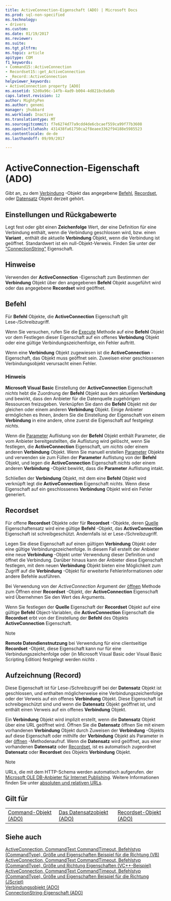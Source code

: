 ```yaml
---
title: ActiveConnection-Eigenschaft (ADO) | Microsoft Docs
ms.prod: sql-non-specified
ms.technology:
- drivers
ms.custom: 
ms.date: 01/19/2017
ms.reviewer: 
ms.suite: 
ms.tgt_pltfrm: 
ms.topic: article
apitype: COM
f1_keywords:
- Command15::ActiveConnection
- Recordset15::get_ActiveConnection
- _Record::ActiveConnection
helpviewer_keywords:
- ActiveConnection property [ADO]
ms.assetid: 52d0a96c-14fb-4ad9-b004-4d821bc0a6db
caps.latest.revision: 12
author: MightyPen
ms.author: genemi
manager: jhubbard
ms.workload: Inactive
ms.translationtype: MT
ms.sourcegitcommit: f7e6274d77a9cdd4de6cbcaef559ca99f77b3608
ms.openlocfilehash: 431438fa61750ca2f8eaee3362f94188e5985523
ms.contentlocale: de-de
ms.lasthandoff: 09/09/2017

---
```

# <a name="activeconnection-property-ado"></a>ActiveConnection-Eigenschaft (ADO)
Gibt an, zu dem [Verbindung](../../../ado/reference/ado-api/connection-object-ado.md) -Objekt das angegebene [Befehl](../../../ado/reference/ado-api/command-object-ado.md), [Recordset](../../../ado/reference/ado-api/recordset-object-ado.md), oder [Datensatz](../../../ado/reference/ado-api/record-object-ado.md) Objekt derzeit gehört.  
  
## <a name="settings-and-return-values"></a>Einstellungen und Rückgabewerte  
 Legt fest oder gibt einen **Zeichenfolge** Wert, der eine Definition für eine Verbindung enthält, wenn die Verbindung geschlossen wird, bzw. einen **Variant** , enthält die aktuelle **Verbindung** Objekt, wenn die Verbindung ist geöffnet. Standardwert ist ein null-Objekt-Verweis. Finden Sie unter der ["ConnectionString"](../../../ado/reference/ado-api/connectionstring-property-ado.md) Eigenschaft.  
  
## <a name="remarks"></a>Hinweise  
 Verwenden der **ActiveConnection** -Eigenschaft zum Bestimmen der **Verbindung** Objekt über den angegebenen **Befehl** Objekt ausgeführt wird oder das angegebene  **Recordset** wird geöffnet.  
  
## <a name="command"></a>Befehl  
 Für **Befehl** Objekte, die **ActiveConnection** Eigenschaft gilt Lese-/Schreibzugriff.  
  
 Wenn Sie versuchen, rufen Sie die [Execute](../../../ado/reference/ado-api/execute-method-ado-command.md) Methode auf eine **Befehl** Objekt vor dem Festlegen dieser Eigenschaft auf ein offenes **Verbindung** Objekt oder eine gültige Verbindungszeichenfolge, ein Fehler auftritt.  
  
 Wenn eine **Verbindung** Objekt zugewiesen ist die **ActiveConnection** -Eigenschaft, das Objekt muss geöffnet sein. Zuweisen einer geschlossenen Verbindungsobjekt verursacht einen Fehler.  
  
### <a name="note"></a>Hinweis  
 **Microsoft Visual Basic** Einstellung der **ActiveConnection** Eigenschaft *nichts* hebt die Zuordnung der **Befehl** Objekt aus dem aktuellen **Verbindung** und bewirkt, dass den Anbieter für die Datenquelle zugehörigen Ressourcen freizugeben. Verknüpfen Sie dann die **Befehl** Objekt mit der gleichen oder einem anderen **Verbindung** Objekt. Einige Anbieter ermöglichen es Ihnen, ändern Sie die Einstellung der Eigenschaft von einem **Verbindung** in eine andere, ohne zuerst die Eigenschaft auf festgelegt *nichts*.  
  
 Wenn die [Parameter](../../../ado/reference/ado-api/parameters-collection-ado.md) Auflistung von der **Befehl** Objekt enthält Parameter, die vom Anbieter bereitgestellten, die Auflistung wird gelöscht, wenn Sie festlegen, die **ActiveConnection** Eigenschaft, um *nichts* oder einem anderen **Verbindung** Objekt. Wenn Sie manuell erstellen [Parameter](../../../ado/reference/ado-api/parameter-object.md) Objekte und verwenden sie zum Füllen der **Parameter** Auflistung von der **Befehl** Objekt, und legen die **ActiveConnection**  Eigenschaft *nichts* oder einem anderen **Verbindung** -Objekt bewirkt, dass die **Parameter** Auflistung intakt.  
  
 Schließen der **Verbindung** Objekt, mit dem eine **Befehl** Objekt wird verknüpft legt die **ActiveConnection** Eigenschaft *nichts*. Wenn diese Eigenschaft auf ein geschlossenes **Verbindung** Objekt wird ein Fehler generiert.  
  
## <a name="recordset"></a>Recordset  
 Für offene **Recordset** Objekte oder für **Recordset** -Objekte, deren [Quelle](../../../ado/reference/ado-api/source-property-ado-recordset.md) Eigenschaftensatz wird eine gültige **Befehl** -Objekt, das **ActiveConnection** Eigenschaft ist schreibgeschützt. Andernfalls ist er Lese-/Schreibzugriff.  
  
 Legen Sie diese Eigenschaft auf einen gültigen **Verbindung** Objekt oder eine gültige Verbindungszeichenfolge. In diesem Fall erstellt der Anbieter eine neue **Verbindung** -Objekt unter Verwendung dieser Definition und öffnet die Verbindung. Darüber hinaus kann der Anbieter diese Eigenschaft festlegen, mit dem neuen **Verbindung** Objekt bieten eine Möglichkeit zum Zugriff auf die **Verbindung** -Objekt für erweiterte Fehlerinformationen oder andere Befehle ausführen.  
  
 Bei Verwendung von der *ActiveConnection* Argument der [öffnen](../../../ado/reference/ado-api/open-method-ado-recordset.md) Methode zum Öffnen einer **Recordset** -Objekt, der **ActiveConnection** Eigenschaft wird Übernehmen Sie den Wert des Arguments.  
  
 Wenn Sie festlegen der **Quelle** Eigenschaft der **Recordset** Objekt auf eine gültige **Befehl** Object-Variablen, die **ActiveConnection** Eigenschaft die **Recordset** erbt von der Einstellung der **Befehl** des Objekts **ActiveConnection** Eigenschaft.  
  
> [!NOTE]
>  **Remote Datendienstnutzung** bei Verwendung für eine clientseitige **Recordset** -Objekt, diese Eigenschaft kann nur für eine Verbindungszeichenfolge oder (in Microsoft Visual Basic oder Visual Basic Scripting Edition) festgelegt werden *nichts* .  
  
## <a name="record"></a>Aufzeichnung (Record)  
 Diese Eigenschaft ist für Lese-/Schreibzugriff bei der **Datensatz** Objekt ist geschlossen, und enthalten möglicherweise eine Verbindungszeichenfolge oder der Verweis auf ein offenes **Verbindung** Objekt. Diese Eigenschaft ist schreibgeschützt sind und wenn die **Datensatz** Objekt geöffnet ist, und enthält einen Verweis auf ein offenes **Verbindung** Objekt.  
  
 Ein **Verbindung** Objekt wird implizit erstellt, wenn die **Datensatz** Objekt über eine URL geöffnet wird. Öffnen Sie die **Datensatz** öffnen Sie mit einem vorhandenen **Verbindung** Objekt durch Zuweisen der **Verbindung** -Objekts auf diese Eigenschaft oder mithilfe der **Verbindung** Objekt als Parameter in der [öffnen](../../../ado/reference/ado-api/open-method-ado-record.md) -Methodenaufruf. Wenn die **Datensatz** wird geöffnet, aus einer vorhandenen **Datensatz** oder [Recordset](../../../ado/reference/ado-api/recordset-object-ado.md), ist es automatisch zugeordnet **Datensatz** oder  **Recordset** des Objekts **Verbindung** Objekt.  
  
> [!NOTE]
>  URLs, die mit dem HTTP-Schema werden automatisch aufgerufen. der [Microsoft OLE DB-Anbieter für Internet Publishing](../../../ado/guide/appendixes/microsoft-ole-db-provider-for-internet-publishing.md). Weitere Informationen finden Sie unter [absoluten und relativen URLs](../../../ado/guide/data/absolute-and-relative-urls.md).  
  
## <a name="applies-to"></a>Gilt für  
  
||||  
|-|-|-|  
|[Command-Objekt (ADO)](../../../ado/reference/ado-api/command-object-ado.md)|[Das Datensatzobjekt (ADO)](../../../ado/reference/ado-api/record-object-ado.md)|[Recordset-Objekt (ADO)](../../../ado/reference/ado-api/recordset-object-ado.md)|  
  
## <a name="see-also"></a>Siehe auch  
 [ActiveConnection, CommandText CommandTimeout, Befehlstyp (CommandType), Größe und Eigenschaften Beispiel für die Richtung (VB)](../../../ado/reference/ado-api/activeconnection-commandtext-commandtimeout-commandtype-size-example-vb.md)   
 [ActiveConnection, CommandText CommandTimeout, Befehlstyp (CommandType), Größe und Richtung Eigenschaften (VC++-Beispiel)](../../../ado/reference/ado-api/activeconnection-commandtext-commandtimeout-commandtype-size-example-vc.md)   
 [ActiveConnection, CommandText CommandTimeout, Befehlstyp (CommandType), Größe und Eigenschaften Beispiel für die Richtung (JScript)](../../../ado/reference/ado-api/activeconnection-commandtext-timeout-type-size-example-jscript.md)   
 [Verbindungsobjekt (ADO)](../../../ado/reference/ado-api/connection-object-ado.md)   
 [ConnectionString-Eigenschaft (ADO)](../../../ado/reference/ado-api/connectionstring-property-ado.md)

